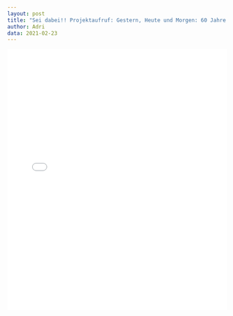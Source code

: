 ```yaml
---
layout: post
title: "Sei dabei!! Projektaufruf: Gestern, Heute und Morgen: 60 Jahre Türkische Gastarbeiter:innen in Deutschland Ein Filmmusik- und Recherche-Workshop mit Babylon ORCHESTRA"
author: Adri
data: 2021-02-23
---
```


<embed src="/styles/press/BO_Projektaufruf_PDF.pdf" type="application/pdf" width="100%" height="600px"/>

